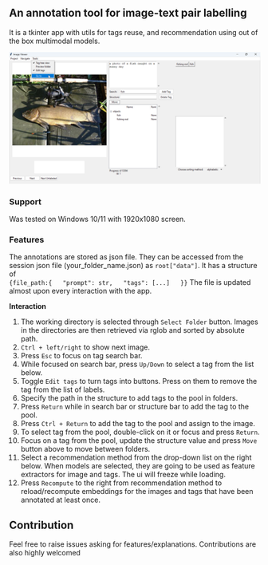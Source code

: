 ## An annotation tool for image-text pair labelling

It is a tkinter app with utils for tags reuse, and recommendation using out of the box multimodal models.

![](assets/Main.png)

### Support
Was tested on Windows 10/11 with 1920x1080 screen.


### Features
The annotations are stored as json file.
They can be accessed from the session json file (your_folder_name.json) as `root["data"]`.
It has a structure of  
`{file_path:{  
"prompt": str,  
"tags": [...]  
}}`
The file is updated almost upon every interaction with the app.


**Interaction**
1) The working directory is selected through `Select Folder` button.
Images in the directories are then retrieved via rglob and sorted by absolute path.
2) `Ctrl + left/right` to show next image.
3) Press `Esc` to focus on tag search bar.
4) While focused on search bar, press `Up/Down` to select a tag from the list below.
5) Toggle `Edit tags` to turn tags into buttons. Press on them to remove the tag from the list of labels.
6) Specify the path in the structure to add tags to the pool in folders.
7) Press `Return` while in search bar or structure bar to add the tag to the pool.
8) Press `Ctrl + Return` to add the tag to the pool and assign to the image.
9) To select tag from the pool, double-click on it or focus and press `Return`.
10) Focus on a tag from the pool, update the structure value and press `Move` button above to move between folders.
11) Select a recommendation method from the drop-down list on the right below.
When models are selected, they are going to be used as feature extractors for image and tags. The ui will freeze while loading.
12) Press `Recompute` to the right from recommendation method to reload/recompute embeddings for the images and tags that
have been annotated at least once.


## Contribution
Feel free to raise issues asking for features/explanations. 
Contributions are also highly welcomed